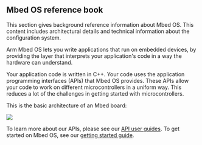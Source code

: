 ## Mbed OS reference book

This section gives background reference information about Mbed OS. This content includes architectural details and technical information about the configuration system.

Arm Mbed OS lets you write applications that run on embedded devices, by providing the layer that interprets your application's code in a way the hardware can understand.

Your application code is written in C++. Your code uses the application programming interfaces (APIs) that Mbed OS provides. These APIs allow your code to work on different microcontrollers in a uniform way. This reduces a lot of the challenges in getting started with microcontrollers.

This is the basic architecture of an Mbed board:

<span class="images">![](https://s3-us-west-2.amazonaws.com/mbed-os-docs-images/Mbed_OS_diagram_for_intro.png)</span>

To learn more about our APIs, please see our [API user guides](../apis/index.html). To get started on Mbed OS, see our [getting started guide](../quick-start/index.html).
